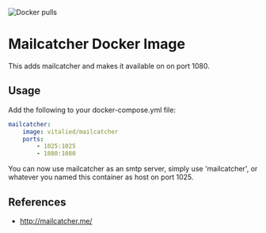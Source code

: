 ![Docker pulls](https://img.shields.io/docker/pulls/vitalied/mailcatcher.svg?style=flat)

# Mailcatcher Docker Image

This adds mailcatcher and makes it available on on port 1080.

## Usage

Add the following to your docker-compose.yml file:

```YAML
mailcatcher:
    image: vitalied/mailcatcher
    ports:
        - 1025:1025
        - 1080:1080
```

You can now use mailcatcher as an smtp server, simply use 'mailcatcher', or whatever you named this container as host on port 1025.

## References
* http://mailcatcher.me/
